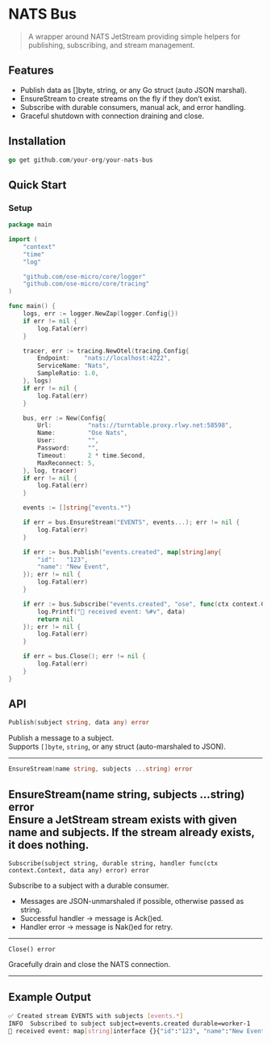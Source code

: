 # NATS Bus

> A wrapper around NATS JetStream
providing simple helpers for publishing, subscribing, and stream management.

## Features

 - Publish data as []byte, string, or any Go struct (auto JSON marshal). 
 - EnsureStream to create streams on the fly if they don’t exist. 
 - Subscribe with durable consumers, manual ack, and error handling. 
 - Graceful shutdown with connection draining and close.

## Installation
```go
go get github.com/your-org/your-nats-bus
```
## Quick Start
### Setup
```go
package main

import (
	"context"
	"time"
	"log"

	"github.com/ose-micro/core/logger"
	"github.com/ose-micro/core/tracing"
)

func main() {
	logs, err := logger.NewZap(logger.Config{})
	if err != nil {
		log.Fatal(err)
	}

	tracer, err := tracing.NewOtel(tracing.Config{
		Endpoint:    "nats://localhost:4222",
		ServiceName: "Nats",
		SampleRatio: 1.0,
	}, logs)
	if err != nil {
		log.Fatal(err)
	}

	bus, err := New(Config{
		Url:          "nats://turntable.proxy.rlwy.net:58598",
		Name:         "Ose Nats",
		User:         "",
		Password:     "",
		Timeout:      2 * time.Second,
		MaxReconnect: 5,
	}, log, tracer)
	if err != nil {
		log.Fatal(err)
	}

	events := []string{"events.*"}

	if err = bus.EnsureStream("EVENTS", events...); err != nil {
		log.Fatal(err)
	}

	if err := bus.Publish("events.created", map[string]any{
		"id":   "123",
		"name": "New Event",
	}); err != nil {
		log.Fatal(err)
	}

	if err := bus.Subscribe("events.created", "ose", func(ctx context.Context, data any) error {
		log.Printf("📩 received event: %#v", data)
		return nil
	}); err != nil {
		log.Fatal(err)
	}

	if err = bus.Close(); err != nil {
		log.Fatal(err)
	}
}

```
## API
```go
Publish(subject string, data any) error
```

Publish a message to a subject. <br />
Supports `[]byte`, `string`, or any struct (auto-marshaled to JSON).

---

```go
EnsureStream(name string, subjects ...string) error
```
EnsureStream(name string, subjects ...string) error <br/>
Ensure a JetStream stream exists with given name and subjects.
If the stream already exists, it does nothing.
---
`Subscribe(subject string, durable string, handler func(ctx context.Context, data any) error) error`

Subscribe to a subject with a durable consumer.
- Messages are JSON-unmarshaled if possible, otherwise passed as string.
- Successful handler → message is Ack()ed.
- Handler error → message is Nak()ed for retry.
---

`Close() error`

Gracefully drain and close the NATS connection.

---

## Example Output
```bash
✅ Created stream EVENTS with subjects [events.*]
INFO  Subscribed to subject subject=events.created durable=worker-1
📩 received event: map[string]interface {}{"id":"123", "name":"New Event"}
```